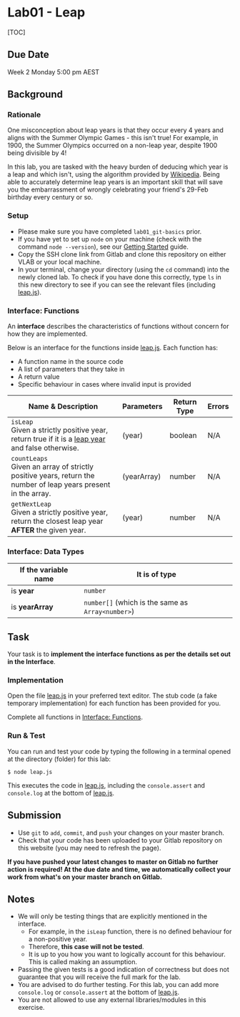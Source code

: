 # Lab01 - Leap

[TOC]

## Due Date

Week 2 Monday 5:00 pm AEST

## Background

### Rationale

One misconception about leap years is that they occur every 4 years and aligns
with the Summer Olympic Games - this isn't true!  For example, in 1900, the
Summer Olympics occurred on a non-leap year, despite 1900 being divisible by 4!

In this lab, you are tasked with the heavy burden of deducing which
year is a leap and which isn't, using the algorithm provided by [Wikipedia](https://en.wikipedia.org/wiki/Leap_year#Algorithm).
Being able to accurately determine leap years is an important skill that will
save you the embarrassment of wrongly celebrating your friend's 29-Feb birthday every century or so.

### Setup
- Please make sure you have completed `lab01_git-basics` prior.
- If you have yet to set up `node` on your machine (check with the command `node --version`), see our [Getting Started](https://webcms3.cse.unsw.edu.au/COMP1531/22T2/resources/74028) guide.
- Copy the SSH clone link from Gitlab and clone this repository on either VLAB or your local machine. 
- In your terminal, change your directory (using the `cd` command) into the newly cloned lab. To check if you have done this correctly, type `ls` in this new directory to see if you can see the relevant files (including [leap.js](leap.js)).

### Interface: Functions

An **interface** describes the characteristics of functions without concern for how they are implemented.

Below is an interface for the functions inside [leap.js](leap.js). Each function has:
* A function name in the source code
* A list of parameters that they take in
* A return value
* Specific behaviour in cases where invalid input is provided

| Name & Description | Parameters | Return Type         | Errors |
|------------------|----------|--------------------|------|
|`isLeap` <br /> Given a strictly positive year, return true if it is a [leap year](https://en.wikipedia.org/wiki/Leap_year#Algorithm) and false otherwise. | (year) | boolean | N/A |
|`countLeaps` <br /> Given an array of strictly positive years, return the number of leap years present in the array. | (yearArray) | number | N/A |
|`getNextLeap` <br /> Given a strictly positive year, return the closest leap year **AFTER** the given year.| (year) | number | N/A |


### Interface: Data Types
| If the variable name | It is of type |
| --- | --- |
| is **year** | `number` |
| is **yearArray** | `number[]` (which is the same as `Array<number>`)


## Task

Your task is to **implement the interface functions as per the details set out in the Interface**.

### Implementation

Open the file [leap.js](./leap.js) in your preferred text editor. The stub code (a fake temporary implementation) for each function has been provided for you.

Complete all functions in [Interface: Functions](#interface-functions).

### Run & Test

You can run and test your code by typing the following in a terminal opened at the directory (folder) for this lab:
```shell
$ node leap.js
```
This executes the code in [leap.js](leap.js), including the `console.assert` and `console.log` at the bottom of [leap.js](leap.js).

## Submission

- Use `git` to `add`, `commit`, and `push` your changes on your master branch.
- Check that your code has been uploaded to your Gitlab repository on this website (you may need to refresh the page).

**If you have pushed your latest changes to master on Gitlab no further action is required! At the due date and time, we automatically collect your work from what's on your master branch on Gitlab.**


## Notes
- We will only be testing things that are explicitly mentioned in the interface. 
    - For example, in the `isLeap` function, there is no defined behaviour for a non-positive year. 
    - Therefore, **this case will not be tested**.
    - It is up to you how you want to logically account for this behaviour. This is called making an assumption.
- Passing the given tests is a good indication of correctness but does not guarantee that you will receive the full mark for the lab.
- You are advised to do further testing. For this lab, you can add more `console.log` or `console.assert` at the bottom of [leap.js](leap.js).
- You are not allowed to use any external libraries/modules in this exercise.
